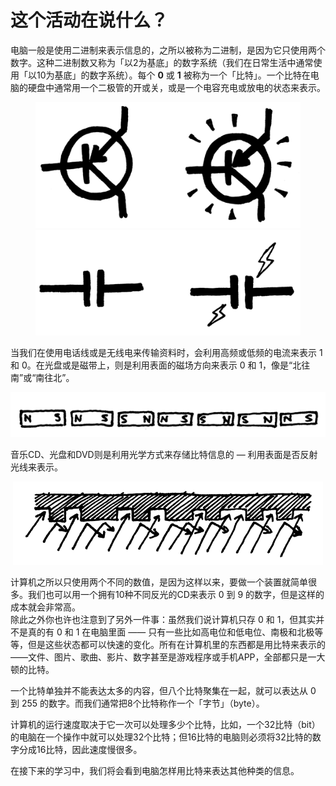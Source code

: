 # 这个活动在说什么？

电脑一般是使用二进制来表示信息的，之所以被称为二进制，是因为它只使用两个数字。这种二进制数又称为「以2为基底」的数字系统（我们在日常生活中通常使用「以10为基底」的数字系统）。每个 **0** 或 **1** 被称为一个「比特」。一个比特在电脑的硬盘中通常用一个二极管的开或关，或是一个电容充电或放电的状态来表示。

<figure class="half">
<img src="/img/act1img14.1.png"/>
<img src="/img/act1img14.2.png"/>
</figure>

当我们在使用电话线或是无线电来传输资料时，会利用高频或低频的电流来表示 1 和 0。在光盘或是磁带上，则是利用表面的磁场方向来表示 0 和 1，像是“北往南”或“南往北”。

<center><img src="/img/act1img15.png"/></center>

音乐CD、光盘和DVD则是利用光学方式来存储比特信息的 — 利用表面是否反射光线来表示。

<center><img src="/img/act1img16.png"/></center>

计算机之所以只使用两个不同的数值，是因为这样以来，要做一个装置就简单很多。我们也可以用一个拥有10种不同反光的CD来表示 0 到 9 的数字，但是这样的成本就会非常高。<br>
除此之外你也许也注意到了另外一件事：虽然我们说计算机只存 0 和 1，但其实并不是真的有 0 和 1 在电脑里面 —— 只有一些比如高电位和低电位、南极和北极等等，但是这些状态都可以快速的变化。所有在计算机里的东西都是用比特来表示的——文件、图片、歌曲、影片、数字甚至是游戏程序或手机APP，全部都只是一大顿的比特。

一个比特单独并不能表达太多的内容，但八个比特聚集在一起，就可以表达从 0 到 255 的数字。而我们通常把8个比特称作一个「字节」（byte）。

计算机的运行速度取决于它一次可以处理多少个比特，比如，一个32比特（bit）的电脑在一个操作中就可以处理32个比特；但16比特的电脑则必须将32比特的数字分成16比特，因此速度慢很多。

在接下来的学习中，我们将会看到电脑怎样用比特来表达其他种类的信息。